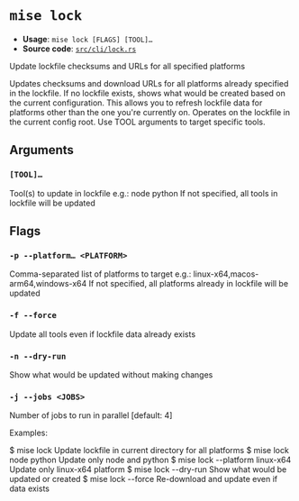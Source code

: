 # `mise lock`

- **Usage**: `mise lock [FLAGS] [TOOL]…`
- **Source code**: [`src/cli/lock.rs`](https://github.com/jdx/mise/blob/main/src/cli/lock.rs)

Update lockfile checksums and URLs for all specified platforms

Updates checksums and download URLs for all platforms already specified in the lockfile.
If no lockfile exists, shows what would be created based on the current configuration.
This allows you to refresh lockfile data for platforms other than the one you're currently on.
Operates on the lockfile in the current config root. Use TOOL arguments to target specific tools.

## Arguments

### `[TOOL]…`

Tool(s) to update in lockfile
e.g.: node python
If not specified, all tools in lockfile will be updated

## Flags

### `-p --platform… <PLATFORM>`

Comma-separated list of platforms to target
e.g.: linux-x64,macos-arm64,windows-x64
If not specified, all platforms already in lockfile will be updated

### `-f --force`

Update all tools even if lockfile data already exists

### `-n --dry-run`

Show what would be updated without making changes

### `-j --jobs <JOBS>`

Number of jobs to run in parallel
[default: 4]

Examples:
  
  $ mise lock                           Update lockfile in current directory for all platforms
  $ mise lock node python              Update only node and python
  $ mise lock --platform linux-x64     Update only linux-x64 platform
  $ mise lock --dry-run                Show what would be updated or created
  $ mise lock --force                  Re-download and update even if data exists
